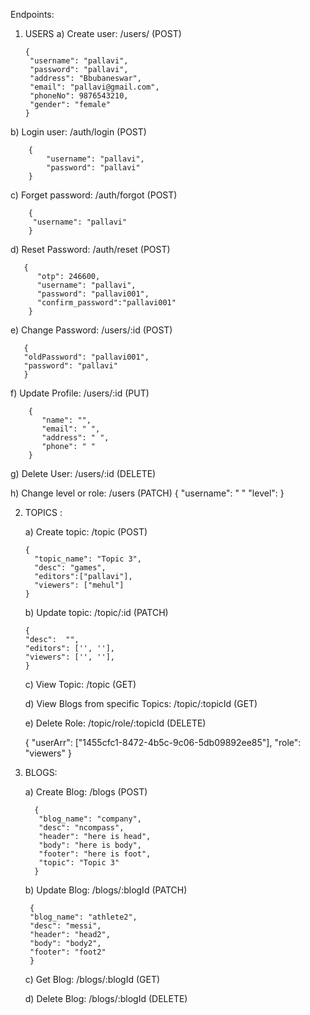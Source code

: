 Endpoints:

1) USERS
  a) Create user: /users/     (POST)
      
       {
        "username": "pallavi",
        "password": "pallavi",
        "address": "Bbubaneswar",
        "email": "pallavi@gmail.com",
        "phoneNo": 9876543210,
        "gender": "female"
       }
  
  b) Login user: /auth/login  (POST)
    
        {
            "username": "pallavi",
            "password": "pallavi"
        }
        
  c) Forget password: /auth/forgot (POST)
    
        {
         "username": "pallavi"
        }
        
  d) Reset Password: /auth/reset   (POST)
      
       { 
          "otp": 246600,
          "username": "pallavi",
          "password": "pallavi001",
          "confirm_password":"pallavi001"
        }
      
  e) Change Password: /users/:id   (POST)
       
       {
       "oldPassword": "pallavi001",
       "password": "pallavi"
       }
       
  f) Update Profile: /users/:id    (PUT)
        
        {
           "name": "",
           "email": " ",
           "address": " ",
           "phone": " "
        }
       
  g) Delete User:   /users/:id     (DELETE)
  
  
  h) Change level or role: /users   (PATCH)
      { 
          "username": " "
          "level": 
      }
      
      
2) TOPICS :

   a) Create topic: /topic  (POST)
       
       {
         "topic_name": "Topic 3",
         "desc": "games",
         "editors":["pallavi"],
         "viewers": ["mehul"]
       }
   
   b) Update topic: /topic/:id  (PATCH)
       
       {
       "desc":  "",
       "editors": ['', ''],
       "viewers": ['', ''],
       }
   
   c) View Topic: /topic (GET)
   
   d) View Blogs from specific Topics: /topic/:topicId (GET)
   
   e) Delete Role: /topic/role/:topicId   (DELETE)
      
      {
      "userArr": ["1455cfc1-8472-4b5c-9c06-5db09892ee85"],
      "role": "viewers"
      }
    
3) BLOGS:

   a) Create Blog:  /blogs (POST)
         
         {
          "blog_name": "company",
          "desc": "ncompass",
          "header": "here is head",
          "body": "here is body",
          "footer": "here is foot",
          "topic": "Topic 3"
         }
        
   b) Update Blog: /blogs/:blogId  (PATCH)
         
        {
        "blog_name": "athlete2",
        "desc": "messi",
        "header": "head2",
        "body": "body2",
        "footer": "foot2"
        }
          
   c) Get Blog: /blogs/:blogId (GET)
     
   d) Delete Blog: /blogs/:blogId (DELETE)
    
   
  
